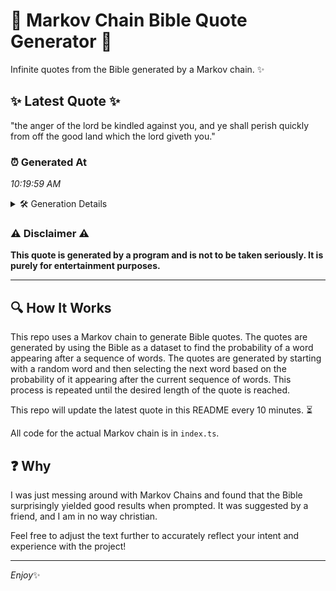 # 📖 Markov Chain Bible Quote Generator 📖

Infinite quotes from the Bible generated by a Markov chain. ✨

## ✨ Latest Quote ✨
"the anger of the lord be kindled against you, and ye shall perish quickly from off the good land which the lord giveth you."

### ⏰ Generated At
*10:19:59 AM*

<details>
    <summary>🛠️ Generation Details</summary>
    <p>
        <strong>🌱 Seed:</strong> the<br>
        <strong>🔄 Iterations:</strong> 23<br>
        <strong>📜 Context History:</strong><br>[ the ]: anger<br>[ the, anger ]: of<br>[ the, anger, of ]: the<br>[ the, anger, of, the ]: lord<br>[ the, anger, of, the, lord ]: be<br>[ the, anger, of, the, lord, be ]: kindled<br>[ anger, of, the, lord, be, kindled ]: against<br>[ of, the, lord, be, kindled, against ]: you,<br>[ the, lord, be, kindled, against, you, ]: and<br>[ lord, be, kindled, against, you,, and ]: ye<br>[ be, kindled, against, you,, and, ye ]: shall<br>[ kindled, against, you,, and, ye, shall ]: perish<br>[ against, you,, and, ye, shall, perish ]: quickly<br>[ you,, and, ye, shall, perish, quickly ]: from<br>[ and, ye, shall, perish, quickly, from ]: off<br>[ ye, shall, perish, quickly, from, off ]: the<br>[ shall, perish, quickly, from, off, the ]: good<br>[ perish, quickly, from, off, the, good ]: land<br>[ quickly, from, off, the, good, land ]: which<br>[ from, off, the, good, land, which ]: the<br>[ off, the, good, land, which, the ]: lord<br>[ the, good, land, which, the, lord ]: giveth<br>[ good, land, which, the, lord, giveth ]: you.<br>
    </p>
</details>

### ⚠️ Disclaimer ⚠️
**This quote is generated by a program and is not to be taken seriously. It is purely for entertainment purposes.**

---

## 🔍 How It Works

This repo uses a Markov chain to generate Bible quotes. The quotes are generated by using the Bible as a dataset to find the probability of a word appearing after a sequence of words. The quotes are generated by starting with a random word and then selecting the next word based on the probability of it appearing after the current sequence of words. This process is repeated until the desired length of the quote is reached.

This repo will update the latest quote in this README every 10 minutes. ⏳

All code for the actual Markov chain is in `index.ts`.

## ❓ Why

I was just messing around with Markov Chains and found that the Bible surprisingly yielded good results when prompted. 
It was suggested by a friend, and I am in no way christian.

Feel free to adjust the text further to accurately reflect your intent and experience with the project!

---

*Enjoy*✨
